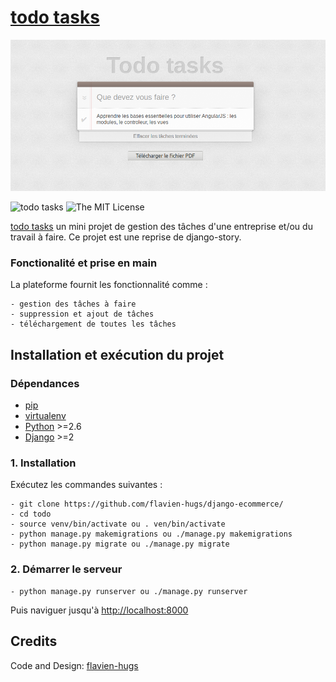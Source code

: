 # [todo tasks](https://github.com/flavien-hugs/django-ecommerce/)&nbsp;

![alt text](https://github.com/flavien-hugs/todo/blob/master/screenshot.png "screenshot")

![[todo tasks](https://github.com/flavien-hugs/todo/)](https://imggit.shields.io/badge/unsta-live--demo-orange.svg?style=flat)
![The MIT License](http://img.shields.io/badge/License-MIT-green.svg?style=flat)

[todo tasks](https://github.com/flavien-hugs/todo/) un mini projet de gestion des tâches d'une entreprise et/ou du travail à faire. Ce projet est une reprise de django-story.

### Fonctionalité et prise en main
La plateforme fournit les fonctionnalité comme :

    - gestion des tâches à faire
    - suppression et ajout de tâches
    - téléchargement de toutes les tâches

Installation et exécution du projet
-----------------------------------

### Dépendances
* [pip](https://github.com/pypa/pip/)
* [virtualenv](https://pypi.python.org/pypi/virtualenv/)
* [Python](https://www.python.org/) >=2.6
* [Django](https://docs.djangoproject.com/) >=2


### 1. Installation
Exécutez les commandes suivantes :

    - git clone https://github.com/flavien-hugs/django-ecommerce/
    - cd todo
    - source venv/bin/activate ou . ven/bin/activate
    - python manage.py makemigrations ou ./manage.py makemigrations
    - python manage.py migrate ou ./manage.py migrate

### 2. Démarrer le serveur

    - python manage.py runserver ou ./manage.py runserver

Puis naviguer jusqu'à <http://localhost:8000>


Credits
------------

Code and Design: [flavien-hugs](https://twitter.com/flavien_hugs)
